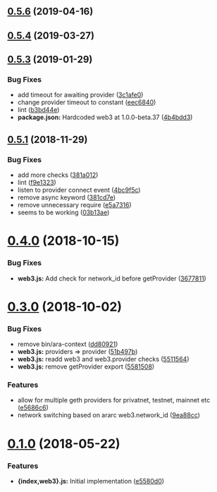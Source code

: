 ## [0.5.6](https://github.com/arablocks/ara-context/compare/0.5.4...0.5.6) (2019-04-16)



## [0.5.4](https://github.com/arablocks/ara-context/compare/0.5.3...0.5.4) (2019-03-27)



## [0.5.3](https://github.com/arablocks/ara-context/compare/0.5.1...0.5.3) (2019-01-29)


### Bug Fixes

* add timeout for awaiting provider ([3c1afe0](https://github.com/arablocks/ara-context/commit/3c1afe0))
* change provider timeout to constant ([eec6840](https://github.com/arablocks/ara-context/commit/eec6840))
* lint ([b3bd44e](https://github.com/arablocks/ara-context/commit/b3bd44e))
* **package.json:** Hardcoded web3 at 1.0.0-beta.37 ([4b4bdd3](https://github.com/arablocks/ara-context/commit/4b4bdd3))



## [0.5.1](https://github.com/arablocks/ara-context/compare/0.4.0...0.5.1) (2018-11-29)


### Bug Fixes

* add more checks ([381a012](https://github.com/arablocks/ara-context/commit/381a012))
* lint ([f9e1323](https://github.com/arablocks/ara-context/commit/f9e1323))
* listen to provider connect event ([4bc9f5c](https://github.com/arablocks/ara-context/commit/4bc9f5c))
* remove async keyword ([381cd7e](https://github.com/arablocks/ara-context/commit/381cd7e))
* remove unnecessary require ([e5a7316](https://github.com/arablocks/ara-context/commit/e5a7316))
* seems to be working ([03b13ae](https://github.com/arablocks/ara-context/commit/03b13ae))



# [0.4.0](https://github.com/arablocks/ara-context/compare/0.3.0...0.4.0) (2018-10-15)


### Bug Fixes

* **web3.js:** Add check for network_id before getProvider ([3677811](https://github.com/arablocks/ara-context/commit/3677811))



# [0.3.0](https://github.com/arablocks/ara-context/compare/0.1.0...0.3.0) (2018-10-02)


### Bug Fixes

* remove bin/ara-context ([dd80921](https://github.com/arablocks/ara-context/commit/dd80921))
* **web3.js:** providers => provider ([51b497b](https://github.com/arablocks/ara-context/commit/51b497b))
* **web3.js:** readd web3 and web3.provider checks ([5511564](https://github.com/arablocks/ara-context/commit/5511564))
* **web3.js:** remove getProvider export ([5581508](https://github.com/arablocks/ara-context/commit/5581508))


### Features

* allow for multiple geth providers for privatnet, testnet, mainnet etc ([e5686c6](https://github.com/arablocks/ara-context/commit/e5686c6))
* network switching based on ararc web3.network_id ([9ea88cc](https://github.com/arablocks/ara-context/commit/9ea88cc))



# [0.1.0](https://github.com/arablocks/ara-context/compare/e5580d0...0.1.0) (2018-05-22)


### Features

* **{index,web3}.js:** Initial implementation ([e5580d0](https://github.com/arablocks/ara-context/commit/e5580d0))



